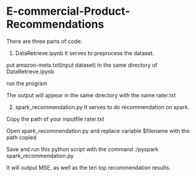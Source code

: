 # E-commercial-Product-Recommendations

There are three parts of code: 

1. DataRetrieve.ipynb
It serves to preprocess the dataset. 

put amazon-meta.txt(input dataset) in the same directory of DataRetrieve.ipynb

run the program

The output will appear in the same directory with the name rater.txt


2. spark_recommendation.py
It serves to do recommendation on spark. 

Copy the path of your inputfile rater.txt

Open spark_recommendation.py and replace variable $filename with the path copied

Save and run this python script with the command ./pyspark spark_recommendation.py

It will output MSE, as well as the ten top recommendation results. 
 
